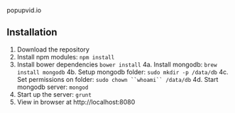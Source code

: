 popupvid.io

## Installation
1. Download the repository
2. Install npm modules: `npm install`
3. Install bower dependencies `bower install`
4a. Install mongodb: `brew install mongodb`
4b.	Setup mongodb folder: `sudo mkdir -p /data/db`
4c. Set permissions on folder: `sudo chown ``whoami`` /data/db`
4d. Start mongodb server: `mongod`
5. Start up the server: `grunt`
6. View in browser at http://localhost:8080